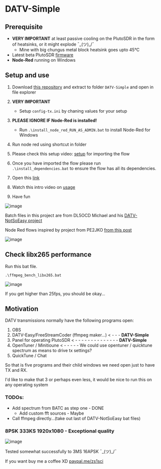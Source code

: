 # DATV-Simple

## Prerequisite 
- **VERY IMPORTANT** at least passive cooling on the PlutoSDR in the form of heatsinks, or it might explode ¯\_(ツ)_/¯
  - Mine with big chungus metal block heatsink goes upto 45°C
- Latest beta PlutoSDR [firmware](https://github.com/F5OEO/pluto-ori-ps/wiki)
- **Node-Red** running on Windows

## Setup and use
1. Download [this repository](https://github.com/Psynosaur/DATV-Simple/archive/refs/heads/main.zip) and extract to folder `DATV-Simple` and open in file explorer

2. **VERY IMPORTANT**
   - Setup `config-tx.ini` by chaning values for your setup 

4. **PLEASE IGNORE IF Node-Red is installed!**
   - Run `.\install_node_red_RUN_AS_ADMIN.bat` to install Node-Red for Windows
   
5. Run node red using shortcut in folder

6. Please check this setup video: [setup](https://www.youtube.com/watch?v=H9hI2qRMb-A) for importing the flow

7. Once you have imported the flow please run `.\install_dependencies.bat` to ensure the flow has all its dependencies.

8. Open this [link](http://127.0.0.1:1880/ui/)

9. Watch this intro video on [usage](https://www.youtube.com/watch?v=8q4WMCyKtKw)

10. Have fun

![image](https://github.com/Psynosaur/DATV-Simple/assets/26934113/bc5a4ec9-3dda-4f3f-95c1-5ab79cf0ea77)



Batch files in this project are from DL5OCD Michael and his [DATV-NotSoEasy project](https://groups.io/g/plutodvb/message/257)

Node Red flows inspired by project from PE2JKO [from this post](https://www.pg540.org/wiki/index.php/RFE_for_PlutoDVB2)

![image](https://github.com/Psynosaur/DATV-Simple/assets/26934113/ec497e07-81c5-40ed-b6d7-7ec829b30cf7)



## Check libx265 performance 

 Run this bat file.

    .\ffmpeg_bench_libx265.bat

 ![image](https://github.com/Psynosaur/DATV-Simple/assets/26934113/5d4a27f6-fa75-4bc7-b946-618829cf75c0)
 
If you get higher than 25fps, you should be okay... 



## Motivation
DATV transmissions normally have the following programs open:
 1. OBS
 2. DATV-Easy/FreeStreamCoder (ffmpeg maker...) < - - - **DATV-Simple**
 3. Panel for operating PlutoSDR  < - - - - - - - - - - - - - - **DATV-Simple**                
 4. OpenTuner / Minitioune < - - - - - We could use opentuner / quicktune spectrum as means to drive tx settings?
 5. QuickTune / Chat

So that is five programs and their child windows we need open just to have TX and RX.

I'd like to make that 3 or perhaps even less, it would be nice to run this on any operating system

### TODOs:
 - Add spectrum from BATC as step one - DONE
   - Add custom fft sources - Maybe
 - Call ffmpeg directly...(take out last of DATV-NotSoEasy bat files)

### 8PSK 333KS 1920x1080 - Exceptional quality 

![image](https://github.com/Psynosaur/DATV-Simple/assets/26934113/6d66a89f-3dce-472f-9c38-f6e7aad07dbc)

Tested somewhat successfully to 3MS 16APSK ¯\_(ツ)_/¯

If you want buy me a coffee XD
[paypal.me/zs1sci](https://paypal.me/zs1sci?country.x=ZA&locale.x=en_US)

